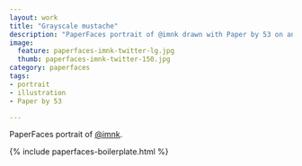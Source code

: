 ```yaml
---
layout: work
title: "Grayscale mustache"
description: "PaperFaces portrait of @imnk drawn with Paper by 53 on an iPad."
image: 
  feature: paperfaces-imnk-twitter-lg.jpg
  thumb: paperfaces-imnk-twitter-150.jpg
category: paperfaces
tags: 
- portrait
- illustration
- Paper by 53

---
```


PaperFaces portrait of [@imnk](http://twitter.com/imnk).

{% include paperfaces-boilerplate.html %}